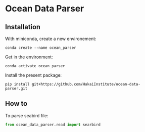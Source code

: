 # Ocean Data Parser
## Installation
With miniconda, create a new environement:
```console
conda create --name ocean_parser 
````

Get in the environment:
```console
conda activate ocean_parser
```
Install the present package:
```console
pip install git+https://github.com/HakaiInstitute/ocean-data-parser.git
```
## How to
To parse seabird file:
```python
from ocean_data_parser.read import searbird


